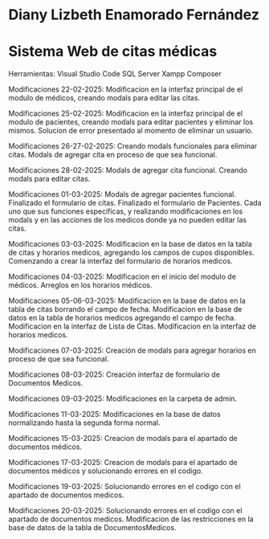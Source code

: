 # Diany Lizbeth Enamorado Fernández 
# Sistema Web de citas médicas
Herramientas:
  Visual Studio Code
  SQL Server
  Xampp
  Composer

  Modificaciones 22-02-2025:
    Modificacion en la interfaz principal de el modulo de médicos, creando modals para editar las citas.

  Modificaciones 25-02-2025:
    Modificacion en la interfaz principal de el modulo de pacientes, creando modals para editar pacientes y eliminar los mismos.
    Solucion de error presentado al momento de eliminar un usuario.

  Modificaciones 26-27-02-2025:
    Creando modals funcionales para eliminar citas.
    Modals de agregar cita en proceso de que sea funcional.

  
  Modificaciones 28-02-2025:
    Modals de agregar cita funcional.
    Creando modals para editar citas.

  Modificaciones 01-03-2025:
    Modals de agregar pacientes funcional.
    Finalizado el formulario de citas.
    Finalizado el formulario de Pacientes.
    Cada uno que sus funciones especificas, y realizando modificaciones en los modals y en las acciones
    de los medicos donde ya no pueden editar las citas.

  Modificaciones 03-03-2025:
    Modificacion en la base de datos en la tabla de citas y horarios medicos, agregando los campos de cupos disponibles.
    Comenzando a crear la interfaz del formulario de horarios medicos.
      
  Modificaciones 04-03-2025:
    Modificacion en el inicio del modulo de médicos.
    Arreglos en los horarios médicos.

  Modificaciones 05-06-03-2025:
    Modificacion en la base de datos en la tabla de citas borrando el campo de fecha.
    Modificacion en la base de datos en la tabla de horarios medicos agregando el campo de fecha.
    Modificacion en la interfaz de Lista de Citas.
    Modificacion en la interfaz de horarios medicos.

  Modificaciones 07-03-2025:
    Creación de modals para agregar horarios en proceso de que sea funcional.

  Modificaciones 08-03-2025:
    Creación interfaz de formulario de Documentos Medicos.

  Modificaciones 09-03-2025:
    Modificaciones en la carpeta de admin.

  Modificaciones 11-03-2025:
    Modificaciones en la base de datos normalizando hasta la segunda forma normal.

  Modificaciones 15-03-2025:
    Creacion de modals para el apartado de documentos médicos.

  Modificaciones 17-03-2025:
    Creacion de modals para el apartado de documentos médicos y solucionando errores en el codigo.

  Modificaciones 19-03-2025:
    Solucionando errores en el codigo con el apartado de documentos medicos.

  Modificaciones 20-03-2025:
    Solucionando errores en el codigo con el apartado de documentos medicos.
    Modificacion de las restricciones en la base de datos de la tabla de DocumentosMedicos.



